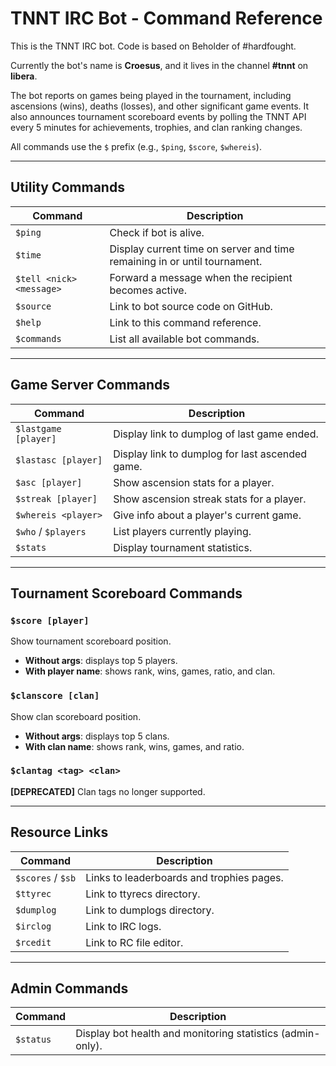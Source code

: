 # TNNT IRC Bot - Command Reference

This is the TNNT IRC bot. Code is based on Beholder of #hardfought.

Currently the bot's name is **Croesus**, and it lives in the channel **#tnnt** on **libera**.

The bot reports on games being played in the tournament, including ascensions (wins), deaths (losses), and other significant game events. It also announces tournament scoreboard events by polling the TNNT API every 5 minutes for achievements, trophies, and clan ranking changes.

All commands use the `$` prefix (e.g., `$ping`, `$score`, `$whereis`).

---

## Utility Commands

| Command | Description |
|---------|-------------|
| `$ping` | Check if bot is alive. |
| `$time` | Display current time on server and time remaining in or until tournament. |
| `$tell <nick> <message>` | Forward a message when the recipient becomes active. |
| `$source` | Link to bot source code on GitHub. |
| `$help` | Link to this command reference. |
| `$commands` | List all available bot commands. |

---

## Game Server Commands

| Command | Description |
|---------|-------------|
| `$lastgame [player]` | Display link to dumplog of last game ended. |
| `$lastasc [player]` | Display link to dumplog for last ascended game. |
| `$asc [player]` | Show ascension stats for a player. |
| `$streak [player]` | Show ascension streak stats for a player. |
| `$whereis <player>` | Give info about a player's current game. |
| `$who` / `$players` | List players currently playing. |
| `$stats` | Display tournament statistics. |

---

## Tournament Scoreboard Commands

### `$score [player]`
Show tournament scoreboard position.
- **Without args**: displays top 5 players.
- **With player name**: shows rank, wins, games, ratio, and clan.

### `$clanscore [clan]`
Show clan scoreboard position.
- **Without args**: displays top 5 clans.
- **With clan name**: shows rank, wins, games, and ratio.

### `$clantag <tag> <clan>`
**[DEPRECATED]** Clan tags no longer supported.

---

## Resource Links

| Command | Description |
|---------|-------------|
| `$scores` / `$sb` | Links to leaderboards and trophies pages. |
| `$ttyrec` | Link to ttyrecs directory. |
| `$dumplog` | Link to dumplogs directory. |
| `$irclog` | Link to IRC logs. |
| `$rcedit` | Link to RC file editor. |

---

## Admin Commands

| Command | Description |
|---------|-------------|
| `$status` | Display bot health and monitoring statistics (admin-only). |
